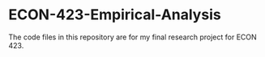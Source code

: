 # ECON-423-Empirical-Analysis
 
The code files in this repository are for my final research project for ECON 423. 
